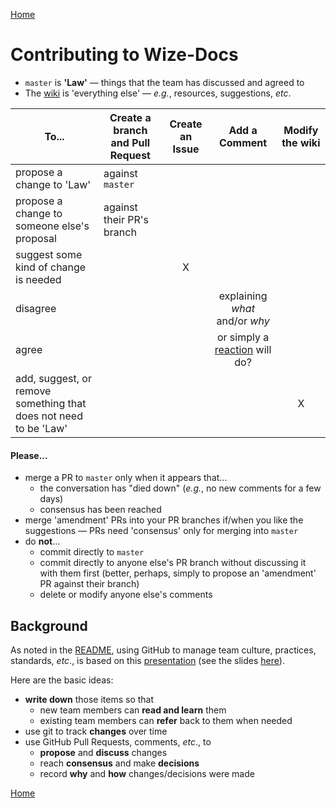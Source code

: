 [Home](README.md)

# Contributing to Wize-Docs

- `master` is **'Law'** &mdash; things that the team has discussed and agreed to
- The [wiki](https://github.com/wizeservices/wize-docs/wiki) is 'everything else'
&mdash; _e.g._, resources, suggestions, _etc_.

| To...                                                             | Create a branch and Pull Request | Create an Issue | Add a Comment | Modify the wiki
| ----------------------------------------------------------------- | -------------------------------- | :-------------: | :-----------: | :-------------:
| propose a change to 'Law'                                         | against `master`
| propose a change to someone else's proposal                       | against their PR's branch
| suggest some kind of change is needed                             |                                  | X
| disagree                                                          |                                  |                 | explaining _what_ and/or _why_
| agree                                                             |                                  |                 | or simply a [reaction](https://help.github.com/articles/about-discussions-in-issues-and-pull-requests/) will do?
| add, suggest, or remove something that does not need to be 'Law'  |                                  |                 |               | X

#### Please...
- merge a PR to `master` only when it appears that...
  - the conversation has "died down" (_e.g._, no new comments for a few days)
  - consensus has been reached
- merge 'amendment' PRs into your PR branches if/when you like the suggestions &mdash; PRs need 'consensus' only for merging into `master`
- do **not**...
  - commit directly to `master`
  - commit directly to anyone else's PR branch without discussing it with them first
    (better, perhaps, simply to propose an 'amendment' PR against their branch)
  - delete or modify anyone else's comments

## Background

As noted in the [README](README.md), using GitHub to manage team culture, practices, standards, _etc_.,
is based on this [presentation](https://www.youtube.com/watch?v=YIpNpptGX6Q)
(see the slides [here](https://speakerdeck.com/rkbodenner/changing-the-laws-of-engineering-with-github-pull-requests-velocity-santa-clara-2015)).

Here are the basic ideas:

- **write down** those items so that
  - new team members can **read and learn** them
  - existing team members can **refer** back to them when needed
- use git to track **changes** over time
- use GitHub Pull Requests, comments, _etc_., to
  - **propose** and **discuss** changes
  - reach **consensus** and make **decisions**
  - record **why** and **how** changes/decisions were made

[Home](README.md)
